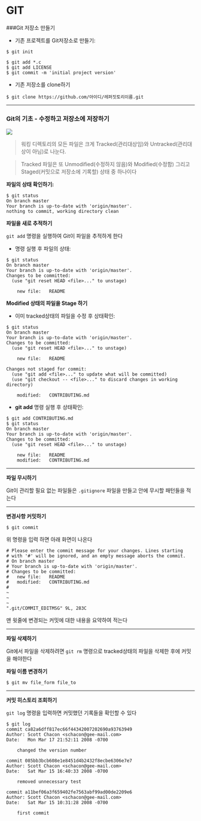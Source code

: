 GIT
===

###Git 저장소 만들기

- 기존 프로젝트를 Git저장소로 만들기:

```
$ git init
```

```
$ git add *.c
$ git add LICENSE
$ git commit -m 'initial project version'
```

- 기존 저장소를 clone하기

```
$ git clone https://github.com/아이디/레퍼짓토리이름.git
```

---

### Git의 기초 - 수정하고 저장소에 저장하기

![](https://git-scm.com/book/en/v2/images/lifecycle.png)

>워킹 디렉토리의 모든 파일은 크게 Tracked(관리대상임)와 Untracked(관리대상이 아님)로 나눈다.

 >Tracked 파일은 또 Unmodified(수정하지 않음)와 Modified(수정함) 그리고 Staged(커밋으로 저장소에 기록할) 상태 중 하나이다

**파일의 상태 확인하기:**

```
$ git status
On branch master
Your branch is up-to-date with 'origin/master'.
nothing to commit, working directory clean
```

**파일을 새로 추적하기**

`git add` 명령을 실행하여 Git이 파일을 추적하게 한다

- 명령 실행 후 파일의 상태:

```
$ git status
On branch master
Your branch is up-to-date with 'origin/master'.
Changes to be committed:
  (use "git reset HEAD <file>..." to unstage)

    new file:   README
```

**Modified 상태의 파일을 Stage 하기**

- 이미 tracked상태의 파일을 수정 후 상태확인:

```
$ git status
On branch master
Your branch is up-to-date with 'origin/master'.
Changes to be committed:
  (use "git reset HEAD <file>..." to unstage)

    new file:   README

Changes not staged for commit:
  (use "git add <file>..." to update what will be committed)
  (use "git checkout -- <file>..." to discard changes in working directory)

    modified:   CONTRIBUTING.md
```

- **git add** 명령 실행 후 상태확인:

```
$ git add CONTRIBUTING.md
$ git status
On branch master
Your branch is up-to-date with 'origin/master'.
Changes to be committed:
  (use "git reset HEAD <file>..." to unstage)

    new file:   README
    modified:   CONTRIBUTING.md
```

---

**파일 무시하기**

Git이 관리할 필요 없는 파일들은 `.gitignore` 파일을 만들고 안에 무시할 패턴들을 적는다

---

**변경사항 커밋하기**

```
$ git commit
```

 위 명령을 입력 하면 아래 화면이 나온다

```
# Please enter the commit message for your changes. Lines starting
# with '#' will be ignored, and an empty message aborts the commit.
# On branch master
# Your branch is up-to-date with 'origin/master'.
# Changes to be committed:
#	new file:   README
#	modified:   CONTRIBUTING.md
#
~
~
~
".git/COMMIT_EDITMSG" 9L, 283C
```

맨 윗줄에 변경되는 커밋에 대한 내용을 요약하여 적는다

---

**파일 삭제하기**

Git에서 파일을 삭제하려면 `git rm` 명령으로 tracked상태의 파일을 삭제한 후에 커밋을 해야한다

**파일 이름 변경하기**

```
$ git mv file_form file_to
```

---

**커밋 히스토리 조회하기**

`git log` 명령을 입력하면 커밋했던 기록들을 확인할 수 있다

```
$ git log
commit ca82a6dff817ec66f44342007202690a93763949
Author: Scott Chacon <schacon@gee-mail.com>
Date:   Mon Mar 17 21:52:11 2008 -0700

    changed the version number

commit 085bb3bcb608e1e8451d4b2432f8ecbe6306e7e7
Author: Scott Chacon <schacon@gee-mail.com>
Date:   Sat Mar 15 16:40:33 2008 -0700

    removed unnecessary test

commit a11bef06a3f659402fe7563abf99ad00de2209e6
Author: Scott Chacon <schacon@gee-mail.com>
Date:   Sat Mar 15 10:31:28 2008 -0700

    first commit
```
